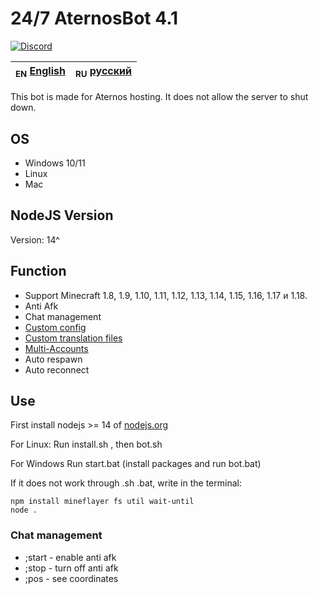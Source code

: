 # 24/7 AternosBot 4.1

[![Discord](https://img.shields.io/badge/chat-on%20discord-brightgreen.svg)](https://discord.gg/DP376QcGCJ)

| <sub>EN</sub> [English](README.md) | <sub>RU</sub> [русский](README_RU.md) |
|-------------------------|----------------------------|

This bot is made for Aternos hosting. It does not allow the server to shut down.

## OS

 * Windows 10/11
 * Linux
 * Mac

## NodeJS Version

Version: 14^

## Function

 * Support Minecraft 1.8, 1.9, 1.10, 1.11, 1.12, 1.13, 1.14, 1.15, 1.16, 1.17 и 1.18.
 * Anti Afk
 * Chat management 
 * [Custom config](config.json)
 * [Custom translation files](lang)
 * [Multi-Accounts](accounts.txt) 
 * Auto respawn
 * Auto reconnect

## Use
First install nodejs >= 14 of [nodejs.org](https://nodejs.org/)

For Linux:
Run install.sh , then bot.sh

For Windows
Run start.bat (install packages and run bot.bat)

If it does not work through .sh .bat, write in the terminal:
```
npm install mineflayer fs util wait-until
node .
```


### Chat management

 * ;start - enable anti afk
 * ;stop - turn off anti afk
 * ;pos - see coordinates

